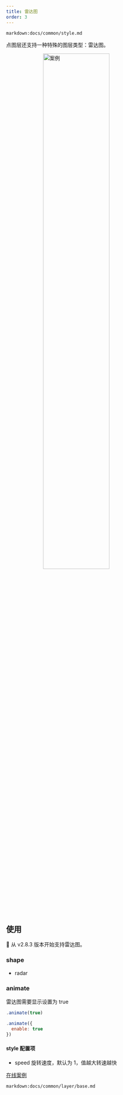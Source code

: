 ```yaml
---
title: 雷达图
order: 3
---
```


`markdown:docs/common/style.md`

点图层还支持一种特殊的图层类型：雷达图。

<img width="60%" style="display: block;margin: 0 auto;" alt="案例" src='https://gw.alipayobjects.com/mdn/rms_816329/afts/img/A*YJmVRpmW7FEAAAAAAAAAAAAAARQnAQ'>

## 使用
🌟 从 v2.8.3 版本开始支持雷达图。 

### shape

- radar

### animate

雷达图需要显示设置为 true

```javascript
.animate(true)

.animate({
  enable: true
})
```

#### style 配置项

- speed 旋转速度，默认为 1，值越大转速越快

[在线案例](../../../examples/point/scatter#radarPoint)

`markdown:docs/common/layer/base.md`
